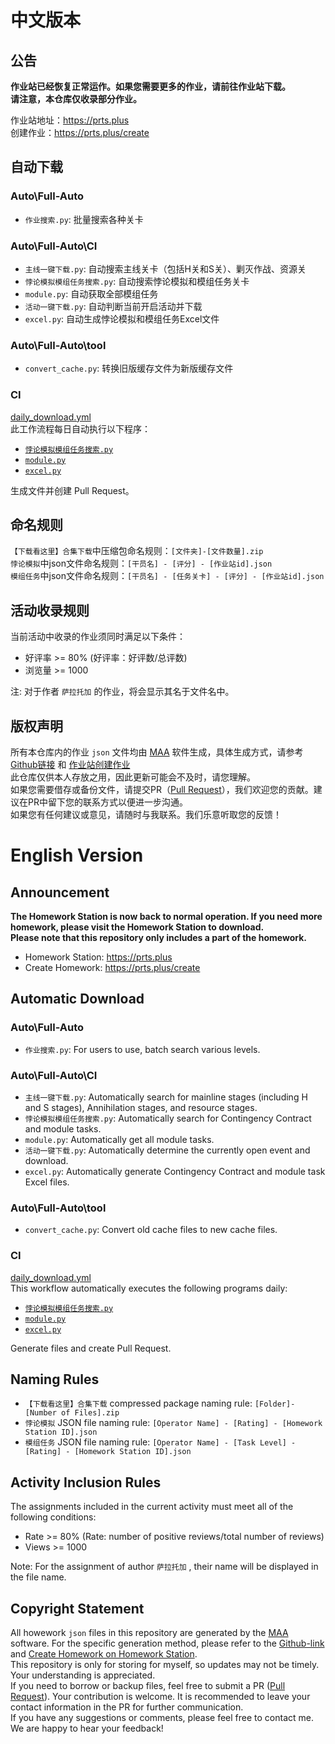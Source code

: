 # 中文版本

## 公告

**作业站已经恢复正常运作。如果您需要更多的作业，请前往作业站下载。**  
**请注意，本仓库仅收录部分作业。**  

作业站地址：<https://prts.plus>  
创建作业：<https://prts.plus/create>

## 自动下载

### Auto\Full-Auto

- `作业搜索.py`: 批量搜索各种关卡  

### Auto\Full-Auto\CI

- `主线一键下载.py`: 自动搜索主线关卡（包括H关和S关）、剿灭作战、资源关
- `悖论模拟模组任务搜索.py`: 自动搜索悖论模拟和模组任务关卡
- `module.py`: 自动获取全部模组任务
- `活动一键下载.py`: 自动判断当前开启活动并下载
- `excel.py`: 自动生成悖论模拟和模组任务Excel文件

### Auto\Full-Auto\tool

- `convert_cache.py`: 转换旧版缓存文件为新版缓存文件

### CI

[daily_download.yml](https://github.com/ntgmc/maa-s-homework/blob/master/.github/workflows/daily_download.yml)  
此工作流程每日自动执行以下程序：

- [`悖论模拟模组任务搜索.py`](https://github.com/ntgmc/maa-s-homework/blob/master/Auto/Full-Auto/CI/%E6%82%96%E8%AE%BA%E6%A8%A1%E6%8B%9F%E6%A8%A1%E7%BB%84%E4%BB%BB%E5%8A%A1%E6%90%9C%E7%B4%A2.py)
- [`module.py`](https://github.com/ntgmc/maa-s-homework/blob/master/Auto/Full-Auto/CI/module.py)
- [`excel.py`](https://github.com/ntgmc/maa-s-homework/blob/master/Auto/Full-Auto/CI/excel.py)

生成文件并创建 Pull Request。

## 命名规则

`【下载看这里】合集下载`中压缩包命名规则：`[文件夹]-[文件数量].zip`  
`悖论模拟`中json文件命名规则：`[干员名] - [评分] - [作业站id].json`  
`模组任务`中json文件命名规则：`[干员名] - [任务关卡] - [评分] - [作业站id].json`  

## 活动收录规则

当前活动中收录的作业须同时满足以下条件：  

- 好评率 >= 80% (好评率：好评数/总评数)
- 浏览量 >= 1000

注: 对于作者 `萨拉托加` 的作业，将会显示其名于文件名中。  

## 版权声明

所有本仓库内的作业 `json` 文件均由 [MAA](https://github.com/MaaAssistantArknights/MaaAssistantArknights) 软件生成，具体生成方式，请参考 [Github链接](https://github.com/MaaAssistantArknights/MaaAssistantArknights) 和 [作业站创建作业](https://prts.plus/create)  
此仓库仅供本人存放之用，因此更新可能会不及时，请您理解。  
如果您需要借存或备份文件，请提交PR（[Pull Request](https://github.com/ntgmc/maa-s-homework/pulls)），我们欢迎您的贡献。建议在PR中留下您的联系方式以便进一步沟通。  
如果您有任何建议或意见，请随时与我联系。我们乐意听取您的反馈！  

# English Version

## Announcement

**The Homework Station is now back to normal operation. If you need more homework, please visit the Homework Station to download.**  
**Please note that this repository only includes a part of the homework.**  

- Homework Station: <https://prts.plus>  
- Create Homework: <https://prts.plus/create>

## Automatic Download

### Auto\Full-Auto

- `作业搜索.py`: For users to use, batch search various levels.

### Auto\Full-Auto\CI

- `主线一键下载.py`: Automatically search for mainline stages (including H and S stages), Annihilation stages, and resource stages.
- `悖论模拟模组任务搜索.py`: Automatically search for Contingency Contract and module tasks.
- `module.py`: Automatically get all module tasks.
- `活动一键下载.py`: Automatically determine the currently open event and download.
- `excel.py`: Automatically generate Contingency Contract and module task Excel files.

### Auto\Full-Auto\tool

- `convert_cache.py`: Convert old cache files to new cache files.

### CI

[daily_download.yml](https://github.com/ntgmc/maa-s-homework/blob/master/.github/workflows/daily_download.yml)  
This workflow automatically executes the following programs daily: 

- [`悖论模拟模组任务搜索.py`](https://github.com/ntgmc/maa-s-homework/blob/master/Auto/Full-Auto/CI/%E6%82%96%E8%AE%BA%E6%A8%A1%E6%8B%9F%E6%A8%A1%E7%BB%84%E4%BB%BB%E5%8A%A1%E6%90%9C%E7%B4%A2.py)
- [`module.py`](https://github.com/ntgmc/maa-s-homework/blob/master/Auto/Full-Auto/CI/module.py)
- [`excel.py`](https://github.com/ntgmc/maa-s-homework/blob/master/Auto/Full-Auto/CI/excel.py)

Generate files and create Pull Request.

## Naming Rules

- `【下载看这里】合集下载` compressed package naming rule: `[Folder]-[Number of Files].zip`  
- `悖论模拟` JSON file naming rule: `[Operator Name] - [Rating] - [Homework Station ID].json`  
- `模组任务` JSON file naming rule: `[Operator Name] - [Task Level] - [Rating] - [Homework Station ID].json`  

## Activity Inclusion Rules
 
The assignments included in the current activity must meet all of the following conditions:  
 
- Rate >= 80% (Rate: number of positive reviews/total number of reviews)
- Views >= 1000
 
Note: For the assignment of author `萨拉托加` , their name will be displayed in the file name.  

## Copyright Statement

All howework `json` files in this repository are generated by the [MAA](https://github.com/MaaAssistantArknights/MaaAssistantArknights) software. For the specific generation method, please refer to the [Github-link](https://github.com/MaaAssistantArknights/MaaAssistantArknights) and [Create Homework on Homework Station](https://prts.plus/create).  
This repository is only for storing for myself, so updates may not be timely. Your understanding is appreciated.  
If you need to borrow or backup files, feel free to submit a PR ([Pull Request](https://github.com/ntgmc/maa-s-homework/pulls)). Your contribution is welcome. It is recommended to leave your contact information in the PR for further communication.  
If you have any suggestions or comments, please feel free to contact me. We are happy to hear your feedback!
